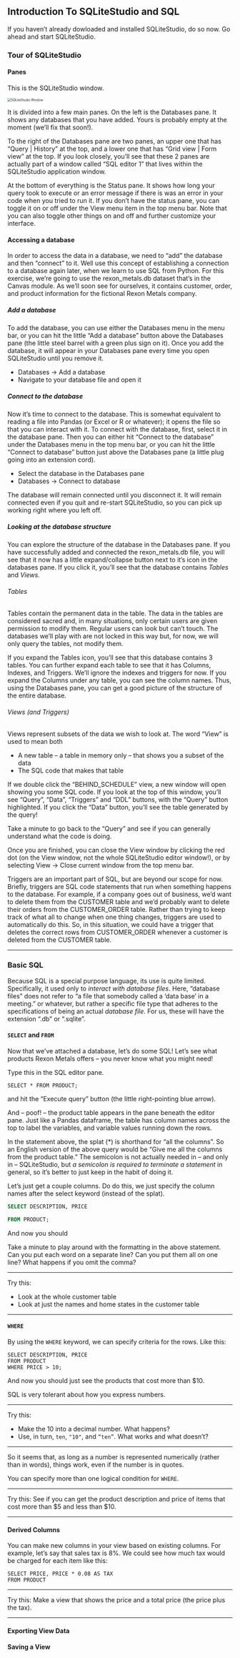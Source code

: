 ## Introduction To SQLiteStudio and SQL

If you haven’t already dowloaded and installed SQLiteStudio, do so now. Go ahead and start SQLiteStudio. 

### Tour of SQLiteStudio

#### Panes

This is the SQLiteStudio window.

<img src="images/SQLiteStudioWindow.png" alt="SQLiteStudio Window" style="zoom:50%;" />

It is divided into a few main panes. On the left is the Databases pane. It shows any databases that you have added. Yours is probably empty at the moment (we’ll fix that soon!).

 To the right of the Databases pane are two panes, an upper one that has “Query | History” at the top, and a lower one that has “Grid view | Form view” at the top. If you look closely, you’ll see that these 2 panes are actually part of a window called “SQL editor 1” that lives within the SQLiteStudio application window.

At the bottom of everything is the Status pane. It shows how long your query took to execute or an error message if there is was an error in your code when you tried to run it. If you don’t have the status pane, you can toggle it on or off under the View menu item in the top menu bar. Note that you can also toggle other things on and off and further customize your interface.

#### Accessing a database

In order to access the data in a database, we need to “add” the database and then “connect” to it. Well use this concept of establishing a connection to a database again later, when we learn to use SQL from Python. For this exercise, we’re going to use the rexon_metals.db dataset that’s in the Canvas module. As we’ll soon see for ourselves, it contains customer, order, and product information for the fictional Rexon Metals company.

##### Add a database

To add the database, you can use either the Databases menu in the menu bar, or you can hit the little “Add a database” button above the Databases pane (the little steel barrel with a green plus sign on it). Once you add the database, it will appear in your Databases pane every time you open SQLiteStudio until you remove it.

* Databases -> Add a database
* Navigate to your database file and open it

##### Connect to the database

Now it’s time to connect to the database.  This is somewhat equivalent to reading a file into Pandas (or Excel or R or whatever); it opens the file so that you can interact with it. To connect with the database, first, select it in the database pane. Then you can either hit “Connect to the database” under the Databases menu in the top menu bar, or you can hit the little “Connect to database” button just above the Databases pane (a little plug going into an extension cord).

* Select the database in the Databases pane
* Databases -> Connect to database

The database will remain connected until you disconnect it. It will remain connected even if you quit and re-start SQLiteStudio, so you can pick up working right where you left off.

##### Looking at the database structure

You can explore the structure of the database in the Databases pane. If you have successfully added and connected the rexon_metals.db file, you will see that it now has a little expand/collapse button next to it’s icon in the databases pane. If you click it, you’ll see that the database contains *Tables* and *Views.*

###### Tables

Tables contain the permanent data in the table. The data in the tables are considered sacred and, in many situations, only certain users are given permission to modify them. Regular users can look but can’t touch. The databases we’ll play with are not locked in this way but, for now, we will only query the tables, not modify them.

If you expand the Tables icon, you’ll see that this database contains 3 tables. You can further expand each table to see that it has Columns, Indexes, and Triggers. We’ll ignore the indexes and triggers for now. If you expand the Columns under any table, you can see the column names. Thus, using the Databases pane, you can get a good picture of the structure of the entire database.

###### Views (and Triggers)

Views represent subsets of the data we wish to look at. The word “View” is used to mean both

* A new table – a table in memory only – that shows you a subset of the data
* The SQL code that makes that table

If we double click the “BEHIND_SCHEDULE” view, a new window will open showing you some SQL code. If you look at the top of this window, you’ll see “Query”, “Data”, “Triggers” and “DDL” buttons, with the “Query” button highlighted. If you click the “Data” button, you’ll see the table generated by the query!

Take a minute to go back to the “Query” and see if you can generally understand what the code is doing.

Once you are finished, you can close the View window by clicking the red dot (on the View window, not the whole SQLiteStudio editor window!), or by selecting View -> Close current window from the top menu bar.

Triggers are an important part of SQL, but are beyond our scope for now. Briefly, triggers are SQL code statements that run when something happens to the database. For example, if a company goes out of business, we’d want to delete them from the CUSTOMER table and we’d probably want to delete their orders from the CUSTOMER_ORDER table. Rather than trying to keep track of what all to change when one thing changes, triggers are used to automatically do this. So, in this situation, we could have a trigger that deletes the correct rows from CUSTOMER_ORDER whenever a customer is deleted from the CUSTOMER table.



---

### Basic SQL

Because SQL is a special purpose language, its use is quite limited. Specifically, it used only to *interact with database files*. Here, “database files” does not refer to “a file that somebody called a ‘data base’ in a meeting.” or whatever, but rather a specific file type that adheres to the specifications of being an actual *database file*. For us, these will have the extension “.db” or “.sqlite”.

#### `SELECT` and `FROM`

Now that we’ve attached a database, let’s do some SQL! Let’s see what products Rexon Metals offers – you never know what you might need! 

Type this in the SQL editor pane.

```sqlite
SELECT * FROM PRODUCT;
```

and hit the “Execute query” button (the little right-pointing blue arrow).

And – poof! – the product table appears in the pane beneath the editor pane. Just like a Pandas dataframe, the table has column names across the top to label the variables, and variable values running down the rows.

In the statement above, the splat (*) is shorthand for “all the columns”. So an English version of the above query would be “Give me all the columns from the product table.” The semicolon is not actually needed in – and only in – SQLiteStudio, but *a semicolon is required to terminate a statement* in general, so it’s better to just keep in the habit of doing it.

Let’s just get a couple columns. Do do this, we just specify the column names after the select keyword (instead of the splat).

```sql
SELECT DESCRIPTION, PRICE  

FROM PRODUCT;
```

And now you should 

Take a minute to play around with the formatting in the above statement. Can you put each word on a separate line? Can you put them all on one line? What happens if you omit the comma?

---

Try this: 

* Look at the whole customer table
* Look at just the names and home states in the customer table

---

#### `WHERE`

By using the `WHERE` keyword, we can specify criteria for the rows. Like this:

```sqlite
SELECT DESCRIPTION, PRICE 
FROM PRODUCT
WHERE PRICE > 10;
```

And now you should just see the products that cost more than $10.

SQL is very tolerant about how you express numbers.

---

Try this:

* Make the 10 into a decimal number. What happens?
* Use, in turn, `ten`, `"10"`, and `“ten”`. What works and what doesn’t?

---

So it seems that, as long as a number is represented numerically (rather than in words), things work, even if the number is in quotes.

You can specify more than one logical condition for `WHERE`. 

---

Try this: See if you can get the product description and price of items that cost more than \$5 and less than \$10.

---

#### Derived Columns

You can make new columns in your view based on existing columns. For example, let’s say that sales tax is 8%. We could see how much tax would be charged for each item like this:

```sqlite
SELECT PRICE, PRICE * 0.08 AS TAX
FROM PRODUCT
```

---

Try this: Make a view that shows the price and a total price (the price plus the tax).

---

#### Exporting View Data



#### Saving a View











